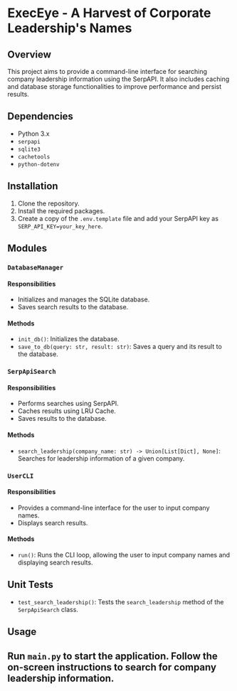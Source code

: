 # ExecEye - A Harvest of Corporate Leadership's Names

## Overview

This project aims to provide a command-line interface for searching company leadership information using the SerpAPI. It also includes caching and database storage functionalities to improve performance and persist results.

## Dependencies

* Python 3.x
* `serpapi`
* `sqlite3`
* `cachetools`
* `python-dotenv`

## Installation

1. Clone the repository.
2. Install the required packages.
3. Create a copy of the `.env.template` file and add your SerpAPI key as `SERP_API_KEY=your_key_here`.

## Modules

### `DatabaseManager`

#### Responsibilities

* Initializes and manages the SQLite database.
* Saves search results to the database.

#### Methods

* `init_db()`: Initializes the database.
* `save_to_db(query: str, result: str)`: Saves a query and its result to the database.

### `SerpApiSearch`

#### Responsibilities

* Performs searches using SerpAPI.
* Caches results using LRU Cache.
* Saves results to the database.

#### Methods

* `search_leadership(company_name: str) -> Union[List[Dict], None]`: Searches for leadership information of a given company.

### `UserCLI`

#### Responsibilities

* Provides a command-line interface for the user to input company names.
* Displays search results.

#### Methods

* `run()`: Runs the CLI loop, allowing the user to input company names and displaying search results.

## Unit Tests

* `test_search_leadership()`: Tests the `search_leadership` method of the `SerpApiSearch` class.

## Usage

Run `main.py` to start the application. Follow the on-screen instructions to search for company leadership information.
--------------------------------------------------------------------------------------------------------------
